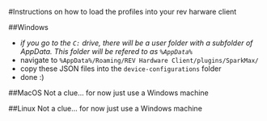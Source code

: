 #Instructions on how to load the profiles into your rev harware client

##Windows
- *if you go to the `C:` drive, there will be a user folder with a subfolder of AppData. This folder will be refered to as `%AppData%`*
- navigate to `%AppData%/Roaming/REV Hardware Client/plugins/SparkMax/`
- copy these JSON files into the `device-configurations` folder
- done :)

##MacOS
Not a clue... for now just use a Windows machine

##Linux
Not a clue... for now just use a Windows machine